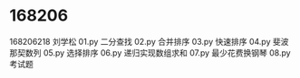 # 168206
168206218 刘学松
  01.py 二分查找
  02.py 合并排序
  03.py 快速排序
  04.py 斐波那契数列
  05.py 选择排序
  06.py 递归实现数组求和
  07.py 最少花费换钢琴
  08.py 考试题
